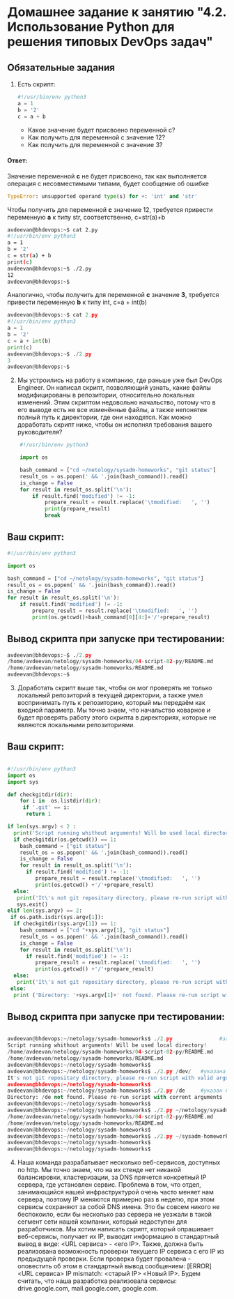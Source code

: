 # Домашнее задание к занятию "4.2. Использование Python для решения типовых DevOps задач"

## Обязательные задания

1. Есть скрипт:
	```python
    #!/usr/bin/env python3
	a = 1
	b = '2'
	c = a + b
	```
	* Какое значение будет присвоено переменной c?
	* Как получить для переменной c значение 12?
	* Как получить для переменной c значение 3?
	
#### Ответ:
 Значение переменной **c** не будет присвоено, так как выполняется операция с несовместимыми типами, будет сообщение об ошибке	
```py
TypeError: unsupported operand type(s) for +: 'int' and 'str'
```
Чтобы получить для переменной **c** значение 12, требуется привести переменную **a** к типу str, соответственно, c=str(a)+b
```bash
avdeevan@bhdevops:~$ cat 2.py
#!/usr/bin/env python3
a = 1
b = '2'
c = str(a) + b
print(c)
avdeevan@bhdevops:~$ ./2.py
12
avdeevan@bhdevops:~$
```	
Аналогично, чтобы получить для переменной **с** значение **3**, требуется привести переменную **b** к типу int, c=a + int(b)
```py
avdeevan@bhdevops:~$ cat 2.py
#!/usr/bin/env python3
a = 1
b = '2'
c = a + int(b)
print(c)
avdeevan@bhdevops:~$ ./2.py
3
avdeevan@bhdevops:~$
```


2. Мы устроились на работу в компанию, где раньше уже был DevOps Engineer. Он написал скрипт, позволяющий узнать, какие файлы модифицированы в репозитории, относительно локальных изменений. Этим скриптом недовольно начальство, потому что в его выводе есть не все изменённые файлы, а также непонятен полный путь к директории, где они находятся. Как можно доработать скрипт ниже, чтобы он исполнял требования вашего руководителя?

```py
    #!/usr/bin/env python3

    import os

	bash_command = ["cd ~/netology/sysadm-homeworks", "git status"]
	result_os = os.popen(' && '.join(bash_command)).read()
    is_change = False
	for result in result_os.split('\n'):
        if result.find('modified') != -1:
            prepare_result = result.replace('\tmodified:   ', '')
            print(prepare_result)
            break

```
	
## Ваш скрипт:

```py
#!/usr/bin/env python3

import os

bash_command = ["cd ~/netology/sysadm-homeworks", "git status"]
result_os = os.popen(' && '.join(bash_command)).read()
is_change = False
for result in result_os.split('\n'):
    if result.find('modified') != -1:
        prepare_result = result.replace('\tmodified:   ', '')
        print(os.getcwd()+bash_command[0][4:]+'/'+prepare_result)
```

## Вывод скрипта при запуске при тестировании:
```python
avdeevan@bhdevops:~$ ./2.py
/home/avdeevan/netology/sysadm-homeworks/04-script-02-py/README.md
/home/avdeevan/netology/sysadm-homeworks/README.md
avdeevan@bhdevops:~$
```
3. Доработать скрипт выше так, чтобы он мог проверять не только локальный репозиторий в текущей директории, а также умел воспринимать путь к репозиторию, который мы передаём как входной параметр. Мы точно знаем, что начальство коварное и будет проверять работу этого скрипта в директориях, которые не являются локальными репозиториями.

## Ваш скрипт:

```py

#!/usr/bin/env python3
import os
import sys

def checkgitdir(dir):
    for i in  os.listdir(dir):
     if '.git' == i:
      return 1

if len(sys.argv) < 2 :
  print('Script running whithout arguments! Will be used local directory!')
  if checkgitdir(os.getcwd()) == 1:
    bash_command = ["git status"]
    result_os = os.popen(' && '.join(bash_command)).read()
    is_change = False
    for result in result_os.split('\n'):
      if result.find('modified') != -1:
         prepare_result = result.replace('\tmodified:   ', '')
         print(os.getcwd() +'/'+prepare_result)
  else:
   print('It\'s not git repositary directory, please re-run script with argument:  path git-dir,example:  ./2py /my/git/dir  or run FROM git dir. Exit')
   sys.exit()
elif len(sys.argv) == 2:
 if os.path.isdir(sys.argv[1]):
  if checkgitdir(sys.argv[1]) == 1:
    bash_command = ["cd "+sys.argv[1], "git status"]
    result_os = os.popen(' && '.join(bash_command)).read()
    is_change = False
    for result in result_os.split('\n'):
      if result.find('modified') != -1:
         prepare_result = result.replace('\tmodified:   ', '')
         print(os.getcwd() +'/'+prepare_result)
  else:
   print('It\'s not git repositary directory, please re-run script with valid argument:  path git-dir,example:  ./2py /my/git/dir  or run FROM git dir. Exit')
 else:
  print ('Directory: '+sys.argv[1]+' not found. Please re-run script with corrent arguments')

```

## Вывод скрипта при запуске при тестировании:

```python

avdeevan@bhdevops:~/netology/sysadm-homeworks$ ./2.py               #запуск из каталога репа, в котором были изменения
Script running whithout arguments! Will be used local directory!
/home/avdeevan/netology/sysadm-homeworks/04-script-02-py/README.md
/home/avdeevan/netology/sysadm-homeworks/README.md
avdeevan@bhdevops:~/netology/sysadm-homeworks$
avdeevan@bhdevops:~/netology/sysadm-homeworks$ ./2.py /dev/   #указана существующая директория, не являющаяся git-репом
It's not git repositary directory, please re-run script with valid argument:  path git-dir,example:  ./2py /my/git/dir  or run FROM git dir. Exit
avdeevan@bhdevops:~/netology/sysadm-homeworks$
avdeevan@bhdevops:~/netology/sysadm-homeworks$ ./2.py /de     #указан невалидный каталог
Directory: /de not found. Please re-run script with corrent arguments
avdeevan@bhdevops:~/netology/sysadm-homeworks$
avdeevan@bhdevops:~/netology/sysadm-homeworks$ ./2.py ~/netology/sysadm-homeworks/    #целевой git-реп, в котором были изменения!
/home/avdeevan/netology/sysadm-homeworks/04-script-02-py/README.md
/home/avdeevan/netology/sysadm-homeworks/README.md
avdeevan@bhdevops:~/netology/sysadm-homeworks$
avdeevan@bhdevops:~/netology/sysadm-homeworks$ ./2.py ~/sysadm-homeworks/    #также валидный git-реп, в котором НЕТ изменений.
avdeevan@bhdevops:~/netology/sysadm-homeworks$
avdeevan@bhdevops:~/netology/sysadm-homeworks$


```
4. Наша команда разрабатывает несколько веб-сервисов, доступных по http. Мы точно знаем, что на их стенде нет никакой балансировки, кластеризации, за DNS прячется конкретный IP сервера, где установлен сервис. Проблема в том, что отдел, занимающийся нашей инфраструктурой очень часто меняет нам сервера, поэтому IP меняются примерно раз в неделю, при этом сервисы сохраняют за собой DNS имена. Это бы совсем никого не беспокоило, если бы несколько раз сервера не уезжали в такой сегмент сети нашей компании, который недоступен для разработчиков. Мы хотим написать скрипт, который опрашивает веб-сервисы, получает их IP, выводит информацию в стандартный вывод в виде: <URL сервиса> - <его IP>. Также, должна быть реализована возможность проверки текущего IP сервиса c его IP из предыдущей проверки. Если проверка будет провалена - оповестить об этом в стандартный вывод сообщением: [ERROR] <URL сервиса> IP mismatch: <старый IP> <Новый IP>. Будем считать, что наша разработка реализовала сервисы: drive.google.com, mail.google.com, google.com.

